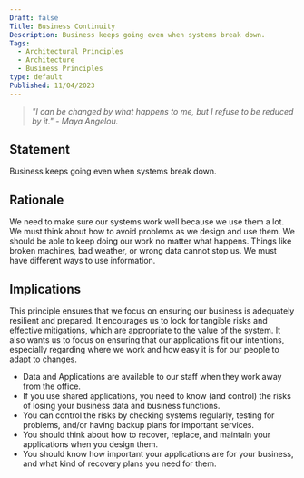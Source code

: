 ```yaml
---
Draft: false
Title: Business Continuity
Description: Business keeps going even when systems break down.
Tags:
  - Architectural Principles
  - Architecture
  - Business Principles
type: default
Published: 11/04/2023
---
```


> *"I can be changed by what happens to me, but I refuse to be reduced by it." - Maya Angelou.*

## Statement

Business keeps going even when systems break down.

## Rationale

We need to make sure our systems work well because we use them a lot. We must think about how to avoid problems as we design and use them. We should be able to keep doing our work no matter what happens. Things like broken machines, bad weather, or wrong data cannot stop us. We must have different ways to use information.

## Implications

This principle ensures that we focus on ensuring our business is adequately resilient and prepared. It encourages us to look for tangible risks and effective mitigations, which are appropriate to the value of the system. It also wants us to focus on ensuring that our applications fit our intentions, especially regarding where we work and how easy it is for our people to adapt to changes.

* Data and Applications are available to our staff when they work away from the office.
* If you use shared applications, you need to know (and control) the risks of losing your business data and business functions.
* You can control the risks by checking systems regularly, testing for problems, and/or having backup plans for important services.
* You should think about how to recover, replace, and maintain your applications when you design them.
* You should know how important your applications are for your business, and what kind of recovery plans you need for them.
